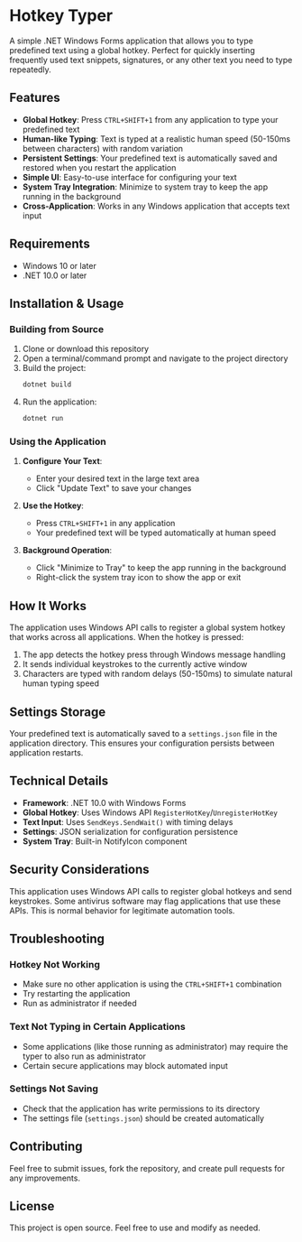 # Hotkey Typer

A simple .NET Windows Forms application that allows you to type predefined text using a global hotkey. Perfect for quickly inserting frequently used text snippets, signatures, or any other text you need to type repeatedly.

## Features

- **Global Hotkey**: Press `CTRL+SHIFT+1` from any application to type your predefined text
- **Human-like Typing**: Text is typed at a realistic human speed (50-150ms between characters) with random variation
- **Persistent Settings**: Your predefined text is automatically saved and restored when you restart the application
- **Simple UI**: Easy-to-use interface for configuring your text
- **System Tray Integration**: Minimize to system tray to keep the app running in the background
- **Cross-Application**: Works in any Windows application that accepts text input

## Requirements

- Windows 10 or later
- .NET 10.0 or later

## Installation & Usage

### Building from Source

1. Clone or download this repository
2. Open a terminal/command prompt and navigate to the project directory
3. Build the project:
   ```bash
   dotnet build
   ```
4. Run the application:
   ```bash
   dotnet run
   ```

### Using the Application

1. **Configure Your Text**: 
   - Enter your desired text in the large text area
   - Click "Update Text" to save your changes

2. **Use the Hotkey**:
   - Press `CTRL+SHIFT+1` in any application
   - Your predefined text will be typed automatically at human speed

3. **Background Operation**:
   - Click "Minimize to Tray" to keep the app running in the background
   - Right-click the system tray icon to show the app or exit

## How It Works

The application uses Windows API calls to register a global system hotkey that works across all applications. When the hotkey is pressed:

1. The app detects the hotkey press through Windows message handling
2. It sends individual keystrokes to the currently active window
3. Characters are typed with random delays (50-150ms) to simulate natural human typing speed

## Settings Storage

Your predefined text is automatically saved to a `settings.json` file in the application directory. This ensures your configuration persists between application restarts.

## Technical Details

- **Framework**: .NET 10.0 with Windows Forms
- **Global Hotkey**: Uses Windows API `RegisterHotKey`/`UnregisterHotKey`
- **Text Input**: Uses `SendKeys.SendWait()` with timing delays
- **Settings**: JSON serialization for configuration persistence
- **System Tray**: Built-in NotifyIcon component

## Security Considerations

This application uses Windows API calls to register global hotkeys and send keystrokes. Some antivirus software may flag applications that use these APIs. This is normal behavior for legitimate automation tools.

## Troubleshooting

### Hotkey Not Working
- Make sure no other application is using the `CTRL+SHIFT+1` combination
- Try restarting the application
- Run as administrator if needed

### Text Not Typing in Certain Applications
- Some applications (like those running as administrator) may require the typer to also run as administrator
- Certain secure applications may block automated input

### Settings Not Saving
- Check that the application has write permissions to its directory
- The settings file (`settings.json`) should be created automatically

## Contributing

Feel free to submit issues, fork the repository, and create pull requests for any improvements.

## License

This project is open source. Feel free to use and modify as needed.
